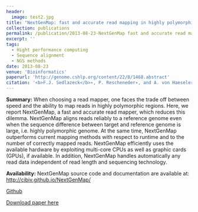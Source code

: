 ```yaml
---
header:
  image: test2.jpg
title: "NextGenMap: fast and accurate read mapping in highly polymorphic genomes"
collection: publications
permalink: /publication/2013-08-23-NextGenMap fast and accurate read mapping in highly polymorphic genomes-number-6
excerpt: ''
tags: 
  - Hight performance computing
  - Sequence alignment
  - NGS methods
date: 2013-08-23
venue: 'Bioinformatics'
paperurl: 'http://genome.cshlp.org/content/22/8/1468.abstract'
citation: '<b>F.J. Sedlazeck</b>∗, P. Rescheneder∗, and A. von Haeseler (2013). &quot;NextGenMap: fast and accurate read mapping in highly polymorphic genomes.&quot; <i>Bioinformatics</i>. 29, 2790-2791.'
---
```


<b>Summary:</b> When choosing a read mapper, one faces the trade off between speed and the ability to map reads in highly polymorphic regions. Here, we report NextGenMap, a fast and accurate read mapper, which reduces this dilemma. NextGenMap aligns reads reliably to a reference genome even when the sequence difference between target and reference genome is large, i.e. highly polymorphic genome. At the same time, NextGenMap outperforms current mapping methods with respect to runtime and to the number of correctly mapped reads. NextGenMap efficiently uses the available hardware by exploiting multi-core CPUs as well as graphic cards (GPUs), if available. In addition, NextGenMap handles automatically any read data independent of read length and sequencing technology.


<b>Availability:</b> NextGenMap source code and documentation are available at: http://cibiv.github.io/NextGenMap/

[Github](https://github.com/cibiv/NextGenMap/)

[Download paper here](http://genome.cshlp.org/content/22/8/1468.abstract)

